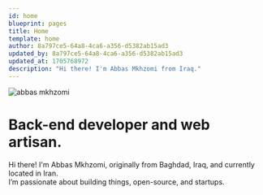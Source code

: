 ```yaml
---
id: home
blueprint: pages
title: Home
template: home
author: 8a797ce5-64a8-4ca6-a356-d5382ab15ad3
updated_by: 8a797ce5-64a8-4ca6-a356-d5382ab15ad3
updated_at: 1705768972
description: "Hi there! I'm Abbas Mkhzomi from Iraq."
---
```

<img src="/assets/abbas-portrait.jpg" class="sm:float-right mx-auto sm:ml-6 mb-10 w-56 sm:w-48 rounded-md shadow-lg sm:rotate-2 hover:grayscale-0 sm:hover:rotate-3 hover:scale-105 hover:shadow-2xl transition duration-150"  alt="abbas mkhzomi"/>

# Back-end developer and web artisan.

Hi there! I'm Abbas Mkhzomi, originally from Baghdad, Iraq, and currently located in Iran.</br>
I’m passionate about building things, open-source, and startups.